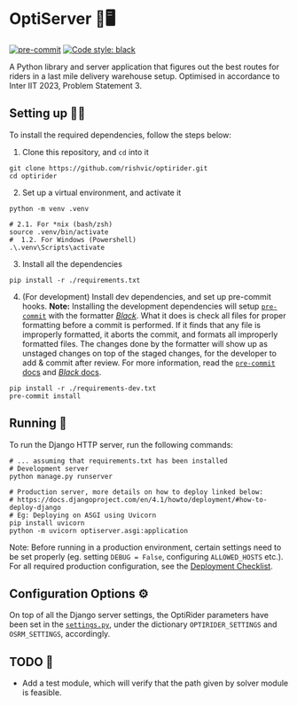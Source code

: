 # OptiServer 🚴🖥️

[![pre-commit](https://img.shields.io/badge/pre--commit-enabled-brightgreen?logo=pre-commit)](https://github.com/pre-commit/pre-commit)
[![Code style: black](https://img.shields.io/badge/code%20style-black-000000.svg)](https://github.com/psf/black)

A Python library and server application that figures out the best routes for
riders in a last mile delivery warehouse setup. Optimised in accordance to Inter
IIT 2023, Problem Statement 3.

## Setting up 🧑‍💻

To install the required dependencies, follow the steps below:

1.  Clone this repository, and `cd` into it

```shell
git clone https://github.com/rishvic/optirider.git
cd optirider
```

2.  Set up a virtual environment, and activate it

```shell
python -m venv .venv

# 2.1. For *nix (bash/zsh)
source .venv/bin/activate
#  1.2. For Windows (Powershell)
.\.venv\Scripts\activate
```

3.  Install all the dependencies

```shell
pip install -r ./requirements.txt
```

4.  (For development) Install dev dependencies, and set up pre-commit hooks.
    **Note:** Installing the development dependencies will setup [`pre-commit`](https://github.com/pre-commit/pre-commit)
    with the formatter [_Black_](https://github.com/psf/black). What it does is
    check all files for proper formatting before a commit is performed. If it
    finds that any file is improperly formatted, it aborts the commit, and
    formats all improperly formatted files. The changes done by the formatter
    will show up as unstaged changes on top of the staged changes, for the
    developer to add &amp; commit after review. For more information, read the
    [`pre-commit` docs](https://pre-commit.com/index.html) and [_Black_ docs](https://black.readthedocs.io/en/stable/integrations/source_version_control.html#).

```shell
pip install -r ./requirements-dev.txt
pre-commit install
```

## Running 🏃

To run the Django HTTP server, run the following commands:

```shell
# ... assuming that requirements.txt has been installed
# Development server
python manage.py runserver

# Production server, more details on how to deploy linked below:
# https://docs.djangoproject.com/en/4.1/howto/deployment/#how-to-deploy-django
# Eg: Deploying on ASGI using Uvicorn
pip install uvicorn
python -m uvicorn optiserver.asgi:application
```

Note: Before running in a production environment, certain settings need to be
set properly (eg. setting `DEBUG = False`, configuring `ALLOWED_HOSTS` etc.).
For all required production configuration, see the [Deployment Checklist](https://docs.djangoproject.com/en/4.1/howto/deployment/checklist/).

## Configuration Options ⚙️

On top of all the Django server settings, the OptiRider parameters have been set
in the [`settings.py`](optiserver/settings.py), under the dictionary
`OPTIRIDER_SETTINGS` and `OSRM_SETTINGS`, accordingly.

## TODO 📝

- Add a test module, which will verify that the path given by solver module is feasible.
